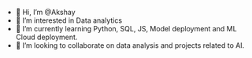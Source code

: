 - 👋 Hi, I’m @Akshay
- 👀 I’m interested in Data analytics
- 🌱 I’m currently learning Python, SQL, JS, Model deployment and ML Cloud deployment.
- 💞️ I’m looking to collaborate on data analysis and projects related to AI.


<!---
Toughjelly27/Toughjelly27 is a ✨ special ✨ repository because its `README.md` (this file) appears on your GitHub profile.
You can click the Preview link to take a look at your changes.
--->
